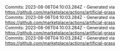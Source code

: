Commits: 2023-08-06T04:10:03.284Z - Generated via https://github.com/marketplace/actions/artificial-grass
<br>
Commits: 2023-08-06T04:10:03.284Z - Generated via https://github.com/marketplace/actions/artificial-grass
<br>
Commits: 2023-08-06T04:10:03.284Z - Generated via https://github.com/marketplace/actions/artificial-grass
<br>
Commits: 2023-08-06T04:10:03.284Z - Generated via https://github.com/marketplace/actions/artificial-grass
<br>
